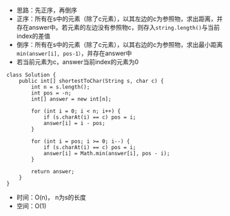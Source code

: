 * 思路：先正序，再倒序
* 正序：所有在s中的元素（除了c元素），以其左边的c为参照物，求出距离，并存在answer中。若元素的左边没有参照物c，则存入```string.length()```与当前index的差值
* 倒序：所有在s中的元素（除了c元素），以其右边的c为参照物，求出最小距离```min(answer[i], pos-1）```，并存在answer中
* 若当前元素为c，answer当前index的元素为0
```
class Solution {
    public int[] shortestToChar(String s, char c) {
        int n = s.length();
        int pos = -n;
        int[] answer = new int[n];
        
        for (int i = 0; i < n; i++) {
            if (s.charAt(i) == c) pos = i;
            answer[i] = i - pos;
        }
        
        for (int i = pos; i >= 0; i--) {
            if (s.charAt(i) == c) pos = i;
            answer[i] = Math.min(answer[i], pos - i);
        }
        
        return answer;
    }
}
```
* 时间：O(n)， n为s的长度
* 空间：O(1)

